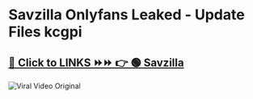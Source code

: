 
 # Savzilla Onlyfans Leaked - Update Files kcgpi

## <h2><a href="https://clipsfans.com/Savzilla&ref=git">🔗 Click to LINKS ⏩⏩ 👉 🟢 Savzilla </a></h2>

<a href="https://clipsfans.com/Savzilla&ref=git" rel="nofollow" data-target="animated-image.originalLink"><img src="https://i.ibb.co.com/xMMVF88/686577567.gif" alt="Viral Video Original" style="max-width: 100%; display: inline-block;" data-target="animated-image.originalImage"></a>

